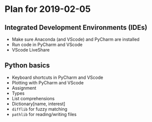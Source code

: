 # Plan for 2019-02-05

## Integrated Development Environments (IDEs)
- Make sure Anaconda (and VScode) and PyCharm are installed
- Run code in PyCharm and VScode
- VScode LiveShare

## Python basics
- Keyboard shortcuts in PyCharm and VScode
- Plotting with PyCharm and VScode
- Assignment
- Types
- List comprehensions
- Dictionary[name, interest]
- `difflib` for fuzzy matching
- `pathlib` for reading/writing files
